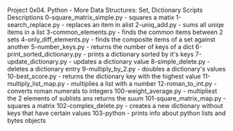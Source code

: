 Project 0x04. Python - More Data Structures: Set, Dictionary
Scripts Descriptions
0-square_matrix_simple.py - squares a matix
1-search_replace.py - replaces an item in alist
2-uniq_add.py - sums all uniqe items in a list
3-common_elements.py - finds the common items between 2 sets
4-only_diff_elements.py - finds the composite items of a set against another
5-number_keys.py - returns the number of keys of a dict
6-print_sorted_dictionary.py - prints a dictionary sorted by it's keys
7-update_dictionary.py - updates a dictionary value
8-simple_delete.py - deletes a dictionary entry
9-multiply_by_2.py - doubles a dictionary's values
10-best_score.py - returns the dictionary key with the highest value
11-multiply_list_map.py - multiplies a list with a number
12-roman_to_int.py - converts roman numerals to integers
100-weight_average.py - multipliest the 2 elements of sublists ans returns the suum
101-square_matrix_map.py - squares a matrix
102-complex_delete.py - creates a new dictionary without keys that have certain values
103-python - prints info about python lists and bytes objects